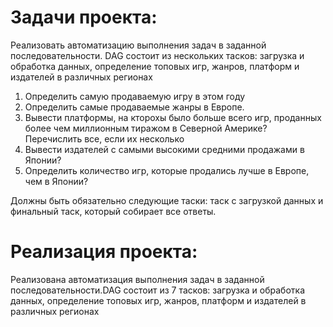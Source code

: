 # Задачи проекта:
Реализовать автоматизацию выполнения задач в заданной последовательности. DAG состоит из нескольких тасков: загрузка и обработка данных, определение топовых игр, жанров, платформ и издателей в различных регионах

1. Определить самую продаваемую игру в этом году
2. Определить самые продаваемые жанры в Европе.
3. Вывести платформы, на кторохы было больше всего игр, проданных более чем миллионным тиражом в Северной Америке?
Перечислить все, если их несколько
4. Вывести издателей с самыми высокими средними продажами в Японии?
5. Определить количество игр, которые продались лучше в Европе, чем в Японии?

Должны быть обязательно следующие таски: таск с загрузкой данных и финальный таск, который собирает все ответы.
# Реализация проекта:
Реализована автоматизация выполнения задач в заданной последовательности.DAG состоит из 7 тасков: загрузка и обработка данных, определение топовых игр, жанров, платформ и издателей в различных регионах
